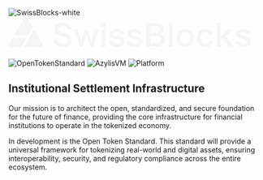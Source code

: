 <div align="left">
  
![SwissBlocks-white](https://github.com/user-attachments/assets/0d96b8ea-8580-4074-a0ee-e01f821db7b0)<svg width="480" height="60" viewBox="0 0 480 60" fill="none" xmlns="http://www.w3.org/2000/svg">
<path fill-rule="evenodd" clip-rule="evenodd" d="M31.3537 1.53648C32.5307 -0.512159 35.4693 -0.512158 36.6463 1.53648L47.3811 20.2198C47.6549 20.6962 47.6549 21.2835 47.3811 21.7599L39.2306 35.9456C38.7753 36.738 37.9348 37.226 37.0253 37.226H12.614C11.8293 37.226 11.3391 36.3708 11.7319 35.6871L31.3537 1.53648ZM9.13007 41.8781C8.53889 41.8781 7.99256 42.1953 7.69663 42.7103L0.415153 55.3834C-0.763299 57.4344 0.707353 60 3.0615 60H24.3076C24.9897 60 25.6201 59.634 25.9615 59.0397L34.7168 43.8017C35.2078 42.9471 34.595 41.8781 33.6141 41.8781H9.13007ZM33.204 60C32.2295 60 31.616 58.9436 32.0942 58.089L49.4967 26.9925C49.8839 26.3007 50.8717 26.295 51.2667 26.9824L67.5848 55.3834C68.7633 57.4344 67.2926 60 64.9385 60H33.204Z" fill="#F5F5F7"/>
<path d="M88.61 45.182L96.962 44.312C97.194 46.922 97.542 48.082 98.586 49.416C100.268 51.62 103.284 52.838 107.054 52.838C112.854 52.838 116.334 50.228 116.334 45.878C116.334 43.5 115.232 41.528 113.434 40.542C111.694 39.614 111.346 39.556 103.342 37.7C98.992 36.714 96.672 35.786 94.584 34.162C91.626 31.842 90.118 28.652 90.118 24.766C90.118 16.704 96.614 11.484 106.59 11.484C113.202 11.484 118.19 13.514 121.032 17.342C122.482 19.256 123.178 20.996 123.874 24.07L115.58 25.056C115.232 23.084 114.826 22.098 113.84 20.938C112.332 19.14 109.78 18.154 106.59 18.154C101.544 18.154 98.122 20.706 98.122 24.476C98.122 26.912 99.398 28.594 102.066 29.754C103.342 30.276 103.806 30.392 110.244 31.842C114.826 32.828 117.61 33.93 119.698 35.38C123.004 37.816 124.512 41.006 124.512 45.356C124.512 49.474 123.236 52.838 120.858 55.216C117.784 58.174 113.202 59.624 106.996 59.624C102.24 59.624 97.6 58.464 94.816 56.608C92.496 55.042 90.814 52.838 89.712 49.996C89.19 48.662 88.958 47.56 88.61 45.182ZM167.075 58.696H160.347C160.115 57.304 159.593 55.448 158.897 53.186L154.431 39.498C154.315 39.266 153.967 37.99 153.329 35.612C153.039 36.656 152.343 39.034 152.169 39.614L147.703 53.186C147.065 55.158 146.427 57.478 146.195 58.696H139.467C139.119 57.014 138.887 56.144 137.959 53.186L131.579 32.596C130.767 29.928 129.955 27.55 129.143 25.404H137.727C137.843 27.086 138.365 30.044 139.003 32.306L142.193 43.616C142.425 44.37 142.773 45.994 143.237 48.256C143.353 47.676 144.339 44.254 144.571 43.558L148.747 30.914C149.327 29.232 150.023 26.564 150.197 25.404H156.403C156.577 26.506 157.331 29.232 157.853 30.914L162.145 44.08C162.319 44.602 162.609 45.704 162.957 46.922C163.131 47.676 163.189 47.734 163.305 48.256C163.421 47.792 163.421 47.792 163.595 46.98C163.769 46.168 164.175 44.312 164.291 43.906L167.539 32.306C168.235 29.812 168.699 27.26 168.815 25.404H177.341C176.587 27.318 176.471 27.782 174.963 32.596L168.525 53.186C167.655 55.97 167.365 57.072 167.075 58.696ZM182.654 12.528H191.18V19.894H182.654V12.528ZM182.654 25.404H191.122C190.832 27.55 190.716 29.464 190.716 33.002V51.098C190.716 54.288 190.832 56.26 191.122 58.696H182.654C183.002 56.086 183.118 54.056 183.118 51.156V32.944C183.118 29.754 183.002 27.782 182.654 25.404ZM198.11 49.242L206.056 48.256C207.042 52.2 209.188 53.766 213.712 53.766C218.004 53.766 220.672 52.084 220.672 49.358C220.672 48.198 220.092 47.096 219.164 46.458C218.062 45.704 217.714 45.646 213.074 44.602C208.492 43.616 206.694 43.036 204.722 42.108C201.416 40.542 199.618 37.758 199.618 34.394C199.618 32.364 200.256 30.45 201.416 29C203.794 25.984 207.738 24.476 213.016 24.476C217.772 24.476 221.542 25.636 223.92 27.84C225.428 29.29 226.24 30.74 227.052 33.582L219.396 34.568C218.758 31.378 216.786 29.986 213.016 29.986C209.42 29.986 206.984 31.61 206.984 34.046C206.984 35.148 207.622 36.134 208.782 36.772C210.058 37.41 211.276 37.758 214.582 38.512C220.498 39.788 222.876 40.6 224.79 42.05C227.052 43.674 228.154 46.052 228.154 49.242C228.154 51.62 227.052 54.172 225.312 55.796C222.644 58.29 218.584 59.566 213.306 59.566C207.332 59.566 202.866 57.768 200.372 54.404C199.328 53.012 198.806 51.852 198.11 49.242ZM233.651 49.242L241.597 48.256C242.583 52.2 244.729 53.766 249.253 53.766C253.545 53.766 256.213 52.084 256.213 49.358C256.213 48.198 255.633 47.096 254.705 46.458C253.603 45.704 253.255 45.646 248.615 44.602C244.033 43.616 242.235 43.036 240.263 42.108C236.957 40.542 235.159 37.758 235.159 34.394C235.159 32.364 235.797 30.45 236.957 29C239.335 25.984 243.279 24.476 248.557 24.476C253.313 24.476 257.083 25.636 259.461 27.84C260.969 29.29 261.781 30.74 262.593 33.582L254.937 34.568C254.299 31.378 252.327 29.986 248.557 29.986C244.961 29.986 242.525 31.61 242.525 34.046C242.525 35.148 243.163 36.134 244.323 36.772C245.599 37.41 246.817 37.758 250.123 38.512C256.039 39.788 258.417 40.6 260.331 42.05C262.593 43.674 263.695 46.052 263.695 49.242C263.695 51.62 262.593 54.172 260.853 55.796C258.185 58.29 254.125 59.566 248.847 59.566C242.873 59.566 238.407 57.768 235.913 54.404C234.869 53.012 234.347 51.852 233.651 49.242ZM292.856 58.696H278.588C275.224 58.696 273.542 58.754 271.164 58.87C271.57 56.434 271.686 54.752 271.686 51.04V19.546C271.686 16.878 271.512 14.79 271.222 12.412C273.658 12.528 274.586 12.528 278.53 12.528H292.218C301.208 12.528 306.254 16.588 306.254 23.838C306.254 27.376 305.21 29.986 303.006 32.016C301.73 33.234 300.686 33.756 298.424 34.452C301.382 35.09 302.716 35.67 304.282 37.12C306.66 39.324 307.878 42.224 307.878 45.994C307.878 54.114 302.484 58.696 292.856 58.696ZM279.342 31.436H291.406C295.814 31.436 298.424 29.058 298.424 25.114C298.424 23.258 297.844 21.692 296.916 20.822C295.64 19.662 293.668 19.024 291.348 19.024H279.342V31.436ZM279.342 37.874V52.142H291.812C296.974 52.142 299.874 49.59 299.874 44.892C299.874 42.572 299.294 41.006 298.018 39.846C296.568 38.57 294.364 37.874 291.696 37.874H279.342ZM315.529 12.528H323.939C323.649 14.79 323.533 16.646 323.533 20.126V51.156C323.533 54.23 323.649 56.144 323.939 58.696H315.529C315.819 56.202 315.935 54.52 315.935 51.156V20.068C315.935 16.588 315.819 14.732 315.529 12.528ZM348.385 59.798C337.771 59.798 331.043 52.954 331.043 42.108C331.043 31.32 337.771 24.418 348.327 24.418C358.825 24.418 365.495 31.262 365.495 41.992C365.495 52.722 358.709 59.798 348.385 59.798ZM348.327 30.45C342.237 30.45 338.525 34.858 338.525 42.108C338.525 49.242 342.237 53.65 348.269 53.65C354.301 53.65 358.013 49.3 358.013 42.224C358.013 34.742 354.475 30.45 348.327 30.45ZM402.668 34.858L395.592 36.54C394.954 34.742 394.548 33.93 393.794 33.002C392.402 31.262 390.372 30.334 387.82 30.334C382.136 30.334 378.598 34.8 378.598 41.992C378.598 49.242 382.194 53.708 388.052 53.708C390.952 53.708 393.272 52.548 394.722 50.46C395.244 49.648 395.534 49.01 395.882 47.56L403.074 49.01C402.262 51.33 401.682 52.548 400.638 53.94C397.854 57.768 393.388 59.798 387.878 59.798C377.67 59.798 371.058 52.896 371.058 42.166C371.058 36.714 372.798 32.016 375.988 28.768C378.83 25.868 382.89 24.36 387.646 24.36C393.33 24.36 397.854 26.564 400.638 30.624C401.392 31.784 401.856 32.712 402.668 34.858ZM409.976 12.528H418.154C417.864 14.732 417.748 16.762 417.748 20.126V39.208L426.448 30.566C429.116 28.014 430.102 26.854 431.03 25.404H441.876C438.57 28.362 438.57 28.362 436.076 30.74L427.84 38.57L437.642 51.968C441.586 57.362 441.586 57.362 442.92 58.696H432.596C431.9 56.84 431.204 55.68 428.768 52.142L422.504 42.978L417.748 47.502V51.272C417.748 55.042 417.806 56.434 418.154 58.696H409.976C410.266 56.318 410.382 54.346 410.382 51.156V20.126C410.382 16.646 410.266 14.732 409.976 12.528ZM447.406 49.242L455.352 48.256C456.338 52.2 458.484 53.766 463.008 53.766C467.3 53.766 469.968 52.084 469.968 49.358C469.968 48.198 469.388 47.096 468.46 46.458C467.358 45.704 467.01 45.646 462.37 44.602C457.788 43.616 455.99 43.036 454.018 42.108C450.712 40.542 448.914 37.758 448.914 34.394C448.914 32.364 449.552 30.45 450.712 29C453.09 25.984 457.034 24.476 462.312 24.476C467.068 24.476 470.838 25.636 473.216 27.84C474.724 29.29 475.536 30.74 476.348 33.582L468.692 34.568C468.054 31.378 466.082 29.986 462.312 29.986C458.716 29.986 456.28 31.61 456.28 34.046C456.28 35.148 456.918 36.134 458.078 36.772C459.354 37.41 460.572 37.758 463.878 38.512C469.794 39.788 472.172 40.6 474.086 42.05C476.348 43.674 477.45 46.052 477.45 49.242C477.45 51.62 476.348 54.172 474.608 55.796C471.94 58.29 467.88 59.566 462.602 59.566C456.628 59.566 452.162 57.768 449.668 54.404C448.624 53.012 448.102 51.852 447.406 49.242Z" fill="#F5F5F7"/>
</svg>

###

![OpenTokenStandard][ots-badge]
![AzylisVM][azylisvm-badge]
![Platform][platform-badge]
  
<div/>

<div align="left">
  


## Institutional Settlement Infrastructure

Our mission is to architect the open, standardized, and secure foundation for the future of finance, providing the core infrastructure for financial institutions to operate in the tokenized economy. 

In development is the Open Token Standard. This standard will provide a universal framework for tokenizing real-world and digital assets, ensuring interoperability, security, and regulatory compliance across the entire ecosystem.

<div/>





[ots-badge]:https://img.shields.io/badge/v0.0.1-OTS?label=Open%20Standard%20OTS-FI&color=blue
[azylisvm-badge]:https://img.shields.io/badge/v0.0.1-AzylisVM?label=AzylisVM%E2%84%A2&color=orange
[platform-badge]:https://img.shields.io/badge/v0.0.1-Platform?label=Platform%E2%84%A2&color=green

